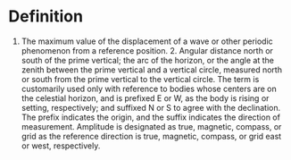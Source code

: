 # Definition

1.  The maximum value of the displacement of a wave or other periodic
    phenomenon from a reference position. 2. Angular distance north or
    south of the prime vertical; the arc of the horizon, or the angle at
    the zenith between the prime vertical and a vertical circle,
    measured north or south from the prime vertical to the vertical
    circle. The term is customarily used only with reference to bodies
    whose centers are on the celestial horizon, and is prefixed E or W,
    as the body is rising or setting, respectively; and suffixed N or S
    to agree with the declination. The prefix indicates the origin, and
    the suffix indicates the direction of measurement. Amplitude is
    designated as true, magnetic, compass, or grid as the reference
    direction is true, magnetic, compass, or grid east or west,
    respectively.
